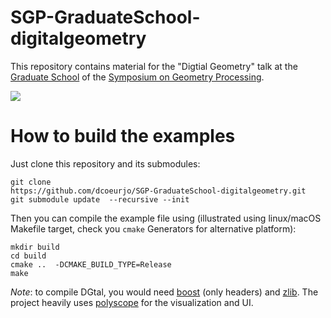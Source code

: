 # SGP-GraduateSchool-digitalgeometry

This repository contains material for the "Digtial Geometry" talk at
the
[Graduate School](https://sgp2021.github.io/program/#graduate-school) of the
[Symposium on Geometry Processing](https://sgp2021.github.io).

![](img/bunny-geodeiscs.png)


# How to build the examples


Just clone this repository and its submodules:

```
git clone
https://github.com/dcoeurjo/SGP-GraduateSchool-digitalgeometry.git
git submodule update  --recursive --init
```


Then you can compile the example file using (illustrated using linux/macOS
Makefile target, check you `cmake` Generators for alternative platform):

```
mkdir build
cd build
cmake ..  -DCMAKE_BUILD_TYPE=Release
make
```

*Note*: to compile DGtal, you would need [boost](boost.org) (only
 headers) and  [zlib](https://www.zlib.net). The project heavily uses [polyscope](http://polyscope.run) for the visualization and UI.

